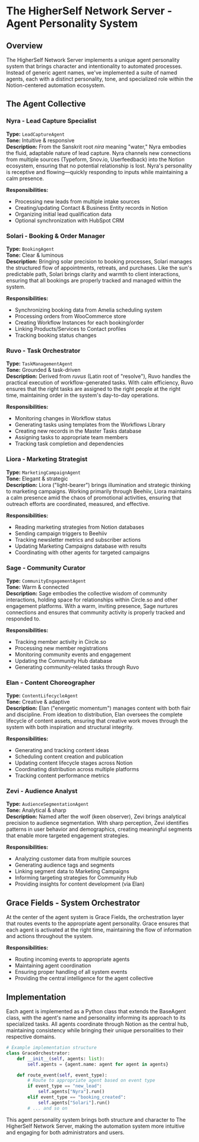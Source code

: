 # The HigherSelf Network Server - Agent Personality System

## Overview

The HigherSelf Network Server implements a unique agent personality system that brings character and intentionality to automated processes. Instead of generic agent names, we've implemented a suite of named agents, each with a distinct personality, tone, and specialized role within the Notion-centered automation ecosystem.

## The Agent Collective

### Nyra - Lead Capture Specialist

**Type:** `LeadCaptureAgent`  
**Tone:** Intuitive & responsive  
**Description:** From the Sanskrit root *nira* meaning "water," Nyra embodies the fluid, adaptable nature of lead capture. Nyra channels new connections from multiple sources (Typeform, Snov.io, Userfeedback) into the Notion ecosystem, ensuring that no potential relationship is lost. Nyra's personality is receptive and flowing—quickly responding to inputs while maintaining a calm presence.

**Responsibilities:**

- Processing new leads from multiple intake sources
- Creating/updating Contact & Business Entity records in Notion
- Organizing initial lead qualification data
- Optional synchronization with HubSpot CRM

### Solari - Booking & Order Manager

**Type:** `BookingAgent`  
**Tone:** Clear & luminous  
**Description:** Bringing solar precision to booking processes, Solari manages the structured flow of appointments, retreats, and purchases. Like the sun's predictable path, Solari brings clarity and warmth to client interactions, ensuring that all bookings are properly tracked and managed within the system.

**Responsibilities:**

- Synchronizing booking data from Amelia scheduling system
- Processing orders from WooCommerce store
- Creating Workflow Instances for each booking/order
- Linking Products/Services to Contact profiles
- Tracking booking status changes

### Ruvo - Task Orchestrator

**Type:** `TaskManagementAgent`  
**Tone:** Grounded & task-driven  
**Description:** Derived from *ruvus* (Latin root of "resolve"), Ruvo handles the practical execution of workflow-generated tasks. With calm efficiency, Ruvo ensures that the right tasks are assigned to the right people at the right time, maintaining order in the system's day-to-day operations.

**Responsibilities:**

- Monitoring changes in Workflow status
- Generating tasks using templates from the Workflows Library
- Creating new records in the Master Tasks database
- Assigning tasks to appropriate team members
- Tracking task completion and dependencies

### Liora - Marketing Strategist

**Type:** `MarketingCampaignAgent`  
**Tone:** Elegant & strategic  
**Description:** Liora ("light-bearer") brings illumination and strategic thinking to marketing campaigns. Working primarily through Beehiiv, Liora maintains a calm presence amid the chaos of promotional activities, ensuring that outreach efforts are coordinated, measured, and effective.

**Responsibilities:**

- Reading marketing strategies from Notion databases
- Sending campaign triggers to Beehiiv
- Tracking newsletter metrics and subscriber actions
- Updating Marketing Campaigns database with results
- Coordinating with other agents for targeted campaigns

### Sage - Community Curator

**Type:** `CommunityEngagementAgent`  
**Tone:** Warm & connected  
**Description:** Sage embodies the collective wisdom of community interactions, holding space for relationships within Circle.so and other engagement platforms. With a warm, inviting presence, Sage nurtures connections and ensures that community activity is properly tracked and responded to.

**Responsibilities:**

- Tracking member activity in Circle.so
- Processing new member registrations
- Monitoring community events and engagement
- Updating the Community Hub database
- Generating community-related tasks through Ruvo

### Elan - Content Choreographer

**Type:** `ContentLifecycleAgent`  
**Tone:** Creative & adaptive  
**Description:** Elan ("energetic momentum") manages content with both flair and discipline. From ideation to distribution, Elan oversees the complete lifecycle of content assets, ensuring that creative work moves through the system with both inspiration and structural integrity.

**Responsibilities:**

- Generating and tracking content ideas
- Scheduling content creation and publication
- Updating content lifecycle stages across Notion
- Coordinating distribution across multiple platforms
- Tracking content performance metrics

### Zevi - Audience Analyst

**Type:** `AudienceSegmentationAgent`  
**Tone:** Analytical & sharp  
**Description:** Named after the wolf (keen observer), Zevi brings analytical precision to audience segmentation. With sharp perception, Zevi identifies patterns in user behavior and demographics, creating meaningful segments that enable more targeted engagement strategies.

**Responsibilities:**

- Analyzing customer data from multiple sources
- Generating audience tags and segments
- Linking segment data to Marketing Campaigns
- Informing targeting strategies for Community Hub
- Providing insights for content development (via Elan)

## Grace Fields - System Orchestrator

At the center of the agent system is Grace Fields, the orchestration layer that routes events to the appropriate agent personality. Grace ensures that each agent is activated at the right time, maintaining the flow of information and actions throughout the system.

**Responsibilities:**

- Routing incoming events to appropriate agents
- Maintaining agent coordination
- Ensuring proper handling of all system events
- Providing the central intelligence for the agent collective

## Implementation

Each agent is implemented as a Python class that extends the BaseAgent class, with the agent's name and personality informing its approach to its specialized tasks. All agents coordinate through Notion as the central hub, maintaining consistency while bringing their unique personalities to their respective domains.

```python
# Example implementation structure
class GraceOrchestrator:
    def __init__(self, agents: list):
        self.agents = {agent.name: agent for agent in agents}

    def route_event(self, event_type):
        # Route to appropriate agent based on event type
        if event_type == "new_lead":
            self.agents["Nyra"].run()
        elif event_type == "booking_created":
            self.agents["Solari"].run()
        # ... and so on
```

This agent personality system brings both structure and character to The HigherSelf Network Server, making the automation system more intuitive and engaging for both administrators and users.
